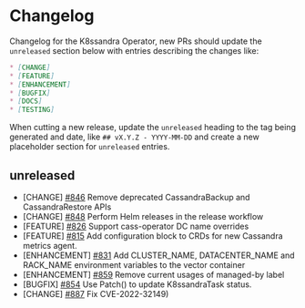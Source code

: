 # Changelog

Changelog for the K8ssandra Operator, new PRs should update the `unreleased` section below with entries describing the changes like:

```markdown
* [CHANGE]
* [FEATURE]
* [ENHANCEMENT]
* [BUGFIX]
* [DOCS]
* [TESTING]
```

When cutting a new release, update the `unreleased` heading to the tag being generated and date, like `## vX.Y.Z - YYYY-MM-DD` and create a new placeholder section for  `unreleased` entries.

## unreleased

* [CHANGE] [#846](https://github.com/k8ssandra/k8ssandra-operator/issues/846) Remove deprecated CassandraBackup and CassandraRestore APIs
* [CHANGE] [#848](https://github.com/k8ssandra/k8ssandra-operator/issues/848) Perform Helm releases in the release workflow
* [FEATURE] [#826](https://github.com/k8ssandra/k8ssandra-operator/issues/836) Support cass-operator DC name overrides
* [FEATURE] [#815](https://github.com/k8ssandra/k8ssandra-operator/issues/815) Add configuration block to CRDs for new Cassandra metrics agent.
* [ENHANCEMENT] [#831](https://github.com/k8ssandra/k8ssandra-operator/issues/831) Add CLUSTER_NAME, DATACENTER_NAME and RACK_NAME environment variables to the vector container
* [ENHANCEMENT] [#859](https://github.com/k8ssandra/k8ssandra-operator/issues/859) Remove current usages of managed-by label
* [BUGFIX] [#854](https://github.com/k8ssandra/k8ssandra-operator/issues/854) Use Patch() to update K8ssandraTask status.
* [CHANGE] [#887](https://github.com/k8ssandra/k8ssandra-operator/issues/887) Fix CVE-2022-32149)
